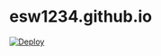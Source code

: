 # esw1234.github.io
<a href="https://heroku.com/deploy">
  <img src="https://www.herokucdn.com/deploy/button.svg" alt="Deploy">
</a>
